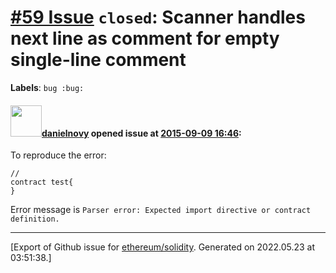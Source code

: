 # [\#59 Issue](https://github.com/ethereum/solidity/issues/59) `closed`: Scanner handles next line as comment for empty single-line comment
**Labels**: `bug :bug:`


#### <img src="https://avatars.githubusercontent.com/u/3409753?u=4c8b84662fd878d8720df4c36594aac8c6319d57&v=4" width="50">[danielnovy](https://github.com/danielnovy) opened issue at [2015-09-09 16:46](https://github.com/ethereum/solidity/issues/59):

To reproduce the error:

```
//
contract test{
}
```

Error message is `Parser error: Expected import directive or contract definition.`





-------------------------------------------------------------------------------



[Export of Github issue for [ethereum/solidity](https://github.com/ethereum/solidity). Generated on 2022.05.23 at 03:51:38.]
